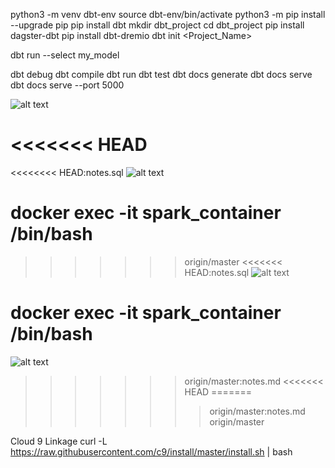 python3 -m venv dbt-env
source dbt-env/bin/activate
python3 -m pip install --upgrade pip
pip install dbt
mkdir dbt_project
cd dbt_project
pip install dagster-dbt
pip install dbt-dremio
dbt init <Project_Name>



dbt run --select my_model


dbt debug
dbt compile
dbt run
dbt test
dbt docs generate
dbt docs serve
dbt docs serve --port 5000



![alt text](image.png)



<<<<<<< HEAD
=======
<<<<<<<< HEAD:notes.sql
![alt text](image-1.png)

docker exec -it spark_container /bin/bash
========
>>>>>>> origin/master
<<<<<<< HEAD:notes.sql
![alt text](image-1.png)

docker exec -it spark_container /bin/bash
=======
![alt text](image-1.png)
>>>>>>> origin/master:notes.md
<<<<<<< HEAD
=======
>>>>>>>> origin/master:notes.md
>>>>>>> origin/master


Cloud 9 Linkage
curl -L https://raw.githubusercontent.com/c9/install/master/install.sh | bash
